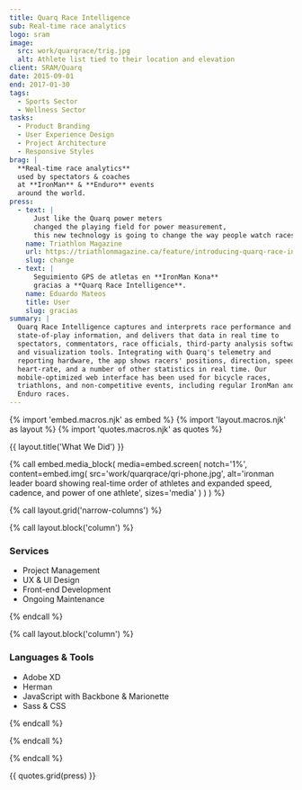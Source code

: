 ```yaml
---
title: Quarq Race Intelligence
sub: Real-time race analytics
logo: sram
image:
  src: work/quarqrace/trig.jpg
  alt: Athlete list tied to their location and elevation
client: SRAM/Quarq
date: 2015-09-01
end: 2017-01-30
tags:
  - Sports Sector
  - Wellness Sector
tasks:
  - Product Branding
  - User Experience Design
  - Project Architecture
  - Responsive Styles
brag: |
  **Real-time race analytics**
  used by spectators & coaches
  at **IronMan** & **Enduro** events
  around the world.
press:
  - text: |
      Just like the Quarq power meters
      changed the playing field for power measurement,
      this new technology is going to change the way people watch races.
    name: Triathlon Magazine
    url: https://triathlonmagazine.ca/feature/introducing-quarq-race-intelligence-quollectors/
    slug: change
  - text: |
      Seguimiento GPS de atletas en **IronMan Kona**
      gracias a **Quarq Race Intelligence**.
    name: Eduardo Mateos
    title: User
    slug: gracias
summary: |
  Quarq Race Intelligence captures and interprets race performance and
  state-of-play information, and delivers that data in real time to
  spectators, commentators, race officials, third-party analysis software
  and visualization tools. Integrating with Quarq's telemetry and
  reporting hardware, the app shows racers' positions, direction, speed,
  heart-rate, and a number of other statistics in real time. Our
  mobile-optimized web interface has been used for bicycle races,
  triathlons, and non-competitive events, including regular IronMan and
  Enduro races.
---
```


{% import 'embed.macros.njk' as embed %}
{% import 'layout.macros.njk' as layout %}
{% import 'quotes.macros.njk' as quotes %}

{{ layout.title('What We Did') }}

{% call embed.media_block(
  media=embed.screen(
    notch='1%',
    content=embed.img(
      src='work/quarqrace/qri-phone.jpg',
      alt='ironman leader board showing
        real-time order of athletes and expanded
        speed, cadence, and power of one athlete',
      sizes='media'
    )
  )
) %}

{% call layout.grid('narrow-columns') %}

{% call layout.block('column') %}

### Services

- Project Management
- UX & UI Design
- Front-end Development
- Ongoing Maintenance

{% endcall %}

{% call layout.block('column') %}

### Languages & Tools

- Adobe XD
- Herman
- JavaScript with Backbone & Marionette
- Sass & CSS

{% endcall %}

{% endcall %}

{% endcall %}

{{ quotes.grid(press) }}

